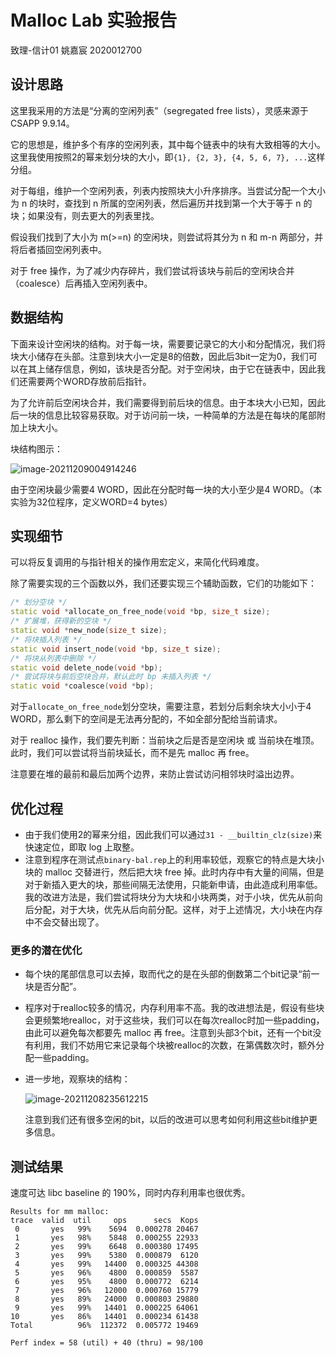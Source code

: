 # Malloc Lab 实验报告

致理-信计01  姚嘉宸  2020012700

## 设计思路

这里我采用的方法是“分离的空闲列表”（segregated free lists），灵感来源于CSAPP 9.9.14。

它的思想是，维护多个有序的空闲列表，其中每个链表中的块有大致相等的大小。这里我使用按照2的幂来划分块的大小，即`{1}, {2, 3}, {4, 5, 6, 7}, ...`这样分组。

对于每组，维护一个空闲列表，列表内按照块大小升序排序。当尝试分配一个大小为 n 的块时，查找到 n 所属的空闲列表，然后遍历并找到第一个大于等于 n 的块；如果没有，则去更大的列表里找。

假设我们找到了大小为 m(>=n) 的空闲块，则尝试将其分为 n 和 m-n 两部分，并将后者插回空闲列表中。

对于 free 操作，为了减少内存碎片，我们尝试将该块与前后的空闲块合并（coalesce）后再插入空闲列表中。

## 数据结构

下面来设计空闲块的结构。对于每一块，需要要记录它的大小和分配情况，我们将块大小储存在头部。注意到块大小一定是8的倍数，因此后3bit一定为0，我们可以在其上储存信息，例如，该块是否分配。对于空闲块，由于它在链表中，因此我们还需要两个WORD存放前后指针。

为了允许前后空闲块合并，我们需要得到前后块的信息。由于本块大小已知，因此后一块的信息比较容易获取。对于访问前一块，一种简单的方法是在每块的尾部附加上块大小。

块结构图示：

![image-20211209004914246](https://img.i207m.top/2021/12_46da6259109d5ec4e6541066f0c5c84d.png)

由于空闲块最少需要4 WORD，因此在分配时每一块的大小至少是4 WORD。（本实验为32位程序，定义WORD=4 bytes）

## 实现细节

可以将反复调用的与指针相关的操作用宏定义，来简化代码难度。

除了需要实现的三个函数以外，我们还要实现三个辅助函数，它们的功能如下：

```cpp
/* 划分空块 */
static void *allocate_on_free_node(void *bp, size_t size);
/* 扩展堆，获得新的空块 */
static void *new_node(size_t size);
/* 将块插入列表 */
static void insert_node(void *bp, size_t size);
/* 将块从列表中删除 */
static void delete_node(void *bp);
/* 尝试将块与前后空块合并，默认此时 bp 未插入列表 */
static void *coalesce(void *bp);
```

对于`allocate_on_free_node`划分空块，需要注意，若划分后剩余块大小小于4 WORD，那么剩下的空间是无法再分配的，不如全部分配给当前请求。

对于 realloc 操作，我们要先判断：当前块之后是否是空闲块 或 当前块在堆顶。此时，我们可以尝试将当前块延长，而不是先 malloc 再 free。

注意要在堆的最前和最后加两个边界，来防止尝试访问相邻块时溢出边界。

## 优化过程

- 由于我们使用2的幂来分组，因此我们可以通过`31 - __builtin_clz(size)`来快速定位，即取 log 上取整。
- 注意到程序在测试点`binary-bal.rep`上的利用率较低，观察它的特点是大块小块的 malloc 交替进行，然后把大块 free 掉。此时内存中有大量的间隔，但是对于新插入更大的块，那些间隔无法使用，只能新申请，由此造成利用率低。我的改进方法是，我们尝试将块分为大块和小块两类，对于小块，优先从前向后分配，对于大块，优先从后向前分配。这样，对于上述情况，大小块在内存中不会交替出现了。

### 更多的潜在优化

- 每个块的尾部信息可以去掉，取而代之的是在头部的倒数第二个bit记录“前一块是否分配”。

- 程序对于realloc较多的情况，内存利用率不高。我的改进想法是，假设有些块会更频繁地realloc，对于这些块，我们可以在每次realloc时加一些padding，由此可以避免每次都要先 malloc 再 free。注意到头部3个bit，还有一个bit没有利用，我们不妨用它来记录每个块被realloc的次数，在第偶数次时，额外分配一些padding。

- 进一步地，观察块的结构：

  ![image-20211208235612215](https://img.i207m.top/2021/12_b72d9e25522da6d188116f5cae1bb614.png)
  
  注意到我们还有很多空闲的bit，以后的改进可以思考如何利用这些bit维护更多信息。

## 测试结果

速度可达 libc baseline 的 190%，同时内存利用率也很优秀。

```
Results for mm malloc:
trace  valid  util     ops      secs  Kops
 0       yes   99%    5694  0.000278 20467
 1       yes   98%    5848  0.000255 22933
 2       yes   99%    6648  0.000380 17495
 3       yes   99%    5380  0.000879  6120
 4       yes   99%   14400  0.000325 44308
 5       yes   96%    4800  0.000859  5587
 6       yes   95%    4800  0.000772  6214
 7       yes   96%   12000  0.000760 15779
 8       yes   89%   24000  0.000803 29880
 9       yes   99%   14401  0.000225 64061
10       yes   86%   14401  0.000234 61438
Total          96%  112372  0.005772 19469

Perf index = 58 (util) + 40 (thru) = 98/100
```

